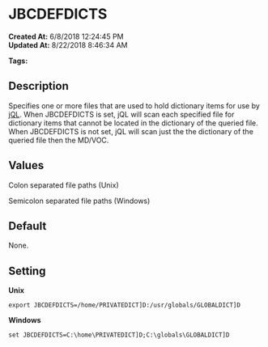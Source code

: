 # JBCDEFDICTS

**Created At:** 6/8/2018 12:24:45 PM  
**Updated At:** 8/22/2018 8:46:34 AM  

**Tags:**
<badge text='environment variables' vertical='middle' />

## Description

Specifies one or more files that are used to hold dictionary items for use by [jQL](321279-jql). When JBCDEFDICTS is set, jQL will scan each specified file for dictionary items that cannot be located in the dictionary of the queried file. When JBCDEFDICTS is not set, jQL will scan just the the dictionary of the queried file then the MD/VOC.

## Values

Colon separated file paths (Unix)

Semicolon separated file paths (Windows)



## Default

None.



## Setting

**Unix**

```
export JBCDEFDICTS=/home/PRIVATEDICT]D:/usr/globals/GLOBALDICT]D
```



**Windows**

```
set JBCDEFDICTS=C:\home\PRIVATEDICT]D;C:\globals\GLOBALDICT]D
```

